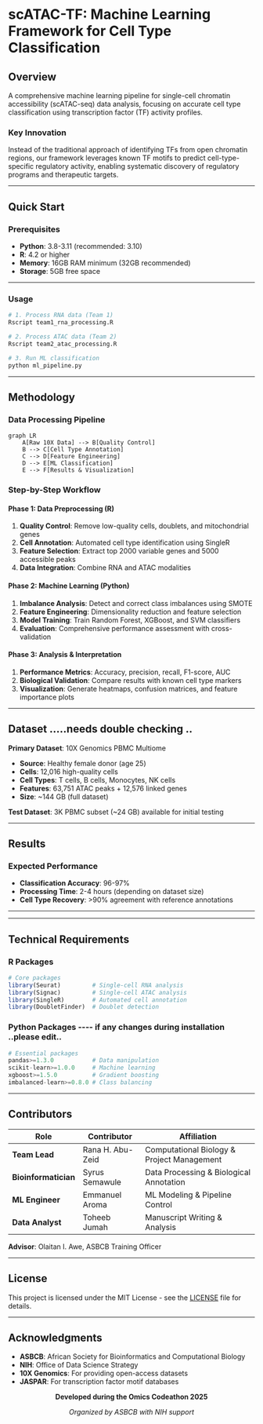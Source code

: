 # scATAC-TF: Machine Learning Framework for Cell Type Classification

<div align="center">
  

</div>

## Overview

A comprehensive machine learning pipeline for single-cell chromatin accessibility (scATAC-seq) data analysis, focusing on accurate cell type classification using transcription factor (TF) activity profiles.

### Key Innovation
Instead of the traditional approach of identifying TFs from open chromatin regions, our framework leverages known TF motifs to predict cell-type-specific regulatory activity, enabling systematic discovery of regulatory programs and therapeutic targets.

---

## Quick Start

### Prerequisites
- **Python**: 3.8-3.11 (recommended: 3.10)
- **R**: 4.2 or higher
- **Memory**: 16GB RAM minimum (32GB recommended)
- **Storage**: 5GB free space

---------------------------------

### Usage

```bash
# 1. Process RNA data (Team 1)
Rscript team1_rna_processing.R

# 2. Process ATAC data (Team 2) 
Rscript team2_atac_processing.R

# 3. Run ML classification
python ml_pipeline.py
```

---

## Methodology

### Data Processing Pipeline

```mermaid
graph LR
    A[Raw 10X Data] --> B[Quality Control]
    B --> C[Cell Type Annotation]
    C --> D[Feature Engineering]
    D --> E[ML Classification]
    E --> F[Results & Visualization]
```

### Step-by-Step Workflow

#### Phase 1: Data Preprocessing (R)
1. **Quality Control**: Remove low-quality cells, doublets, and mitochondrial genes
2. **Cell Annotation**: Automated cell type identification using SingleR
3. **Feature Selection**: Extract top 2000 variable genes and 5000 accessible peaks
4. **Data Integration**: Combine RNA and ATAC modalities

#### Phase 2: Machine Learning (Python)
1. **Imbalance Analysis**: Detect and correct class imbalances using SMOTE
2. **Feature Engineering**: Dimensionality reduction and feature selection
3. **Model Training**: Train Random Forest, XGBoost, and SVM classifiers
4. **Evaluation**: Comprehensive performance assessment with cross-validation

#### Phase 3: Analysis & Interpretation
1. **Performance Metrics**: Accuracy, precision, recall, F1-score, AUC
2. **Biological Validation**: Compare results with known cell type markers
3. **Visualization**: Generate heatmaps, confusion matrices, and feature importance plots

---

## Dataset .....needs double checking ..

**Primary Dataset**: 10X Genomics PBMC Multiome
- **Source**: Healthy female donor (age 25)
- **Cells**: 12,016 high-quality cells
- **Cell Types**: T cells, B cells, Monocytes, NK cells
- **Features**: 63,751 ATAC peaks + 12,576 linked genes
- **Size**: ~144 GB (full dataset)

**Test Dataset**: 3K PBMC subset (~24 GB) available for initial testing

---

## Results

### Expected Performance
- **Classification Accuracy**: 96-97%
- **Processing Time**: 2-4 hours (depending on dataset size)
- **Cell Type Recovery**: >90% agreement with reference annotations

---



---

## Technical Requirements

### R Packages
```r
# Core packages
library(Seurat)         # Single-cell RNA analysis
library(Signac)         # Single-cell ATAC analysis
library(SingleR)        # Automated cell annotation
library(DoubletFinder)  # Doublet detection
```

### Python Packages ---- if any changes during installation ..please edit.. 
```python
# Essential packages
pandas>=1.3.0           # Data manipulation
scikit-learn>=1.0.0     # Machine learning
xgboost>=1.5.0          # Gradient boosting
imbalanced-learn>=0.8.0 # Class balancing
```

---

## Contributors

| Role | Contributor | Affiliation |
|------|-------------|-------------|
| **Team Lead** | Rana H. Abu-Zeid | Computational Biology & Project Management |
| **Bioinformatician** | Syrus Semawule | Data Processing & Biological Annotation |
| **ML Engineer** | Emmanuel Aroma | ML Modeling & Pipeline Control |
| **Data Analyst** | Toheeb Jumah | Manuscript Writing & Analysis |

**Advisor**: Olaitan I. Awe, ASBCB Training Officer

---

## License

This project is licensed under the MIT License - see the [LICENSE](LICENSE) file for details.

---

## Acknowledgments

- **ASBCB**: African Society for Bioinformatics and Computational Biology
- **NIH**: Office of Data Science Strategy
- **10X Genomics**: For providing open-access datasets
- **JASPAR**: For transcription factor motif databases

<div align="center">
  
**Developed during the Omics Codeathon 2025**

*Organized by ASBCB with NIH support*

</div>
